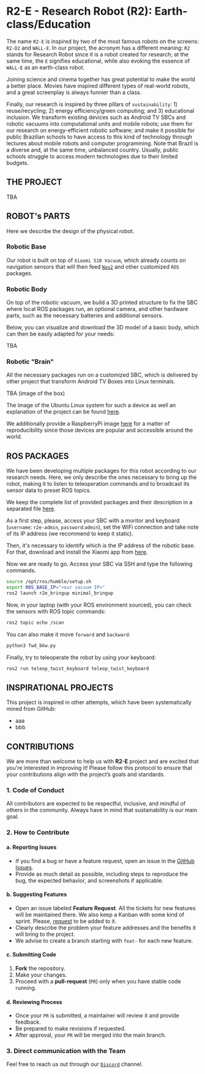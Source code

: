 # R2-E - Research Robot (R2): Earth-class/Education

The name `R2-E` is inspired by two of the most famous robots on the screens: `R2-D2` and `WALL-E`.  In our project, the acronym has a different meaning: `R2` stands for Research Robot since it is a robot created for research; at the same time, the `E` signifies educational, while also evoking the essence of `WALL-E` as an earth-class robot.

Joining science and cinema together has great potential to make the world a better place. Movies have inspired different types of real-world robots, and a great screenplay is always funnier than a class.

Finally, our research is inspired by three pillars of `sustainability`: 1) reuse/recycling; 2) energy efficiency/green computing; and 3) educational inclusion. We transform existing devices such as Android TV SBCs and robotic vacuums into computational units and mobile robots; use them for our research on energy-efficient robotic software; and make it possible for public Brazilian schools to have access to this kind of technology through lectures about mobile robots and computer programming. Note that Brazil is a diverse and, at the same time, unbalanced country. Usually, public schools struggle to access modern technologies due to their limited budgets. 

## THE PROJECT

TBA

## ROBOT's PARTS

Here we describe the design of the physical robot.

### Robotic Base

Our robot is built on top of `Xiaomi S10 Vacuum`, which already counts on navigation sensors that will then feed [`Nav2`](https://docs.nav2.org/) and other customized `ROS` packages.


### Robotic Body

On top of the robotic vacuum, we build a 3D printed structure to fix the SBC where local ROS packages run, an optional camera, and other hardware parts, such as the necessary batteries and additional sensors.

Below, you can visualize and download the 3D model of a basic body, which can then be easily adapted for your needs:

TBA

### Robotic "Brain"

All the necessary packages run on a customized SBC, which is delivered by other project that transform Android TV Boxes into Linux terminals. 

TBA (image of the box)

The image of the Ubuntu Linux system for such a device as well an explanation of the project can be found [here](#).

We additionally provide a RaspberryPi image [here](#) for a matter of reproducibility since those devices are popular and accessible around the world.

## ROS PACKAGES

We have been developing multiple packages for this robot according to our research needs. Here, we only describe the ones necessary to bring up the robot, making it to listen to teleoperation commands and to broadcast its sensor data to preset ROS topics.

We keep the complete list of provided packages and their description in a separated file [here](#).

As a first step, please, access your SBC with a moritor and keyboard (`username`: `r2e-admin`, `password`:`admin`), set the WiFi connection and take note of its IP address (we recommend to keep it static). 

Then, it's necessary to identify which is the IP address of the robotic base. For that, download and install the Xiaomi app from [here](#).
 
Now we are ready to go. Access your SBC via SSH and type the following commands.

```bash
source /opt/ros/humble/setup.sh
export ROS_BASE_IP="<our vacuum IP>"
ros2 launch r2e_bringup minimal_bringup
```

Now, in your laptop (with your ROS environment sourced), you can check the sensors with ROS topic commands:
```bash
ros2 topic echo /scan
```

You can also make it move `forward` and `backward`:
```bash
python3 fwd_bkw.py
```

Finally, try to teleoperate the robot by using your keyboard:
```bash
ros2 run teleop_twist_keyboard teleop_twist_keyboard
```

## INSPIRATIONAL PROJECTS

This project is inspired in other attempts, which have been systematically mined from GitHub:

- aaa
- bbb

## CONTRIBUTIONS

We are more than welcome to help us with **R2-E** project and are excited that you're interested in improving it! Please follow this protocol to ensure that your contributions align with the project’s goals and standards.

### 1. Code of Conduct

All contributors are expected to be respectful, inclusive, and mindful of others in the community. Always have in mind that sustainability is our main goal.

### 2. How to Contribute

#### a. Reporting Issues
- If you find a bug or have a feature request, open an issue in the [GitHub Issues](link-to-issues).
- Provide as much detail as possible, including steps to reproduce the bug, the expected behavior, and screenshots if applicable.
  
#### b. Suggesting Features
- Open an issue labeled **Feature Request**. All the tickets for new features will be maintained there. We also keep a Kanban with some kind of sprint. Please, [request](mailto:michelalbonico@utfpr.edu.br) to be added to it.
- Clearly describe the problem your feature addresses and the benefits it will bring to the project.
- We advise to create a branch starting with `feat-` for each new feature.

#### c. Submitting Code
1. **Fork** the repository.
2. Make your changes. 
3. Proceed with a **pull-request** (`PR`) only when you have stable code running.

#### d. Reviewing Process
- Once your `PR` is submitted, a maintainer will review it and provide feedback.
- Be prepared to make revisions if requested.
- After approval, your `PR` will be merged into the main branch.

### 3. Direct communication with the Team

Feel free to reach us out through our [`Discord`](#) channel.